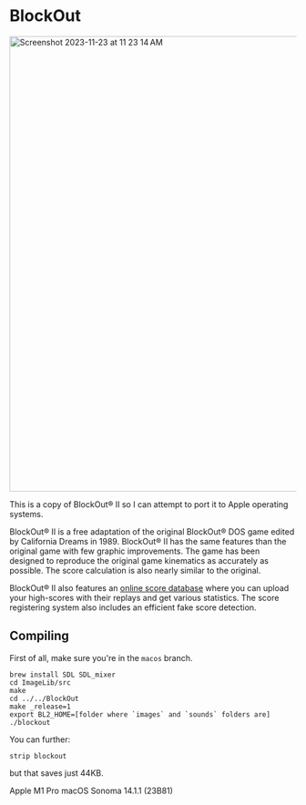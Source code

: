 # BlockOut

<img width="800" alt="Screenshot 2023-11-23 at 11 23 14 AM" src="https://github.com/shuang886/BlockOut/assets/140762048/01b7ad8c-859b-45ee-b9ba-825d9faaf22f">

This is a copy of BlockOut® II so I can attempt to port it to Apple operating systems.

BlockOut® II is a free adaptation of the original BlockOut® DOS game edited by California Dreams in 1989. BlockOut® II has the same features than the original game with few graphic improvements. The game has been designed to reproduce the original game kinematics as accurately as possible. The score calculation is also nearly similar to the original.

BlockOut® II also features an [online score database](http://blockout.net/blockout2/score.php) where you can upload your high-scores with their replays and get various statistics. The score registering system also includes an efficient fake score detection.

## Compiling

First of all, make sure you're in the `macos` branch.
```
brew install SDL SDL_mixer
cd ImageLib/src
make
cd ../../BlockOut
make _release=1
export BL2_HOME=[folder where `images` and `sounds` folders are]
./blockout
```

You can further:
```
strip blockout
```
but that saves just 44KB.

Apple M1 Pro
macOS Sonoma 14.1.1 (23B81)
